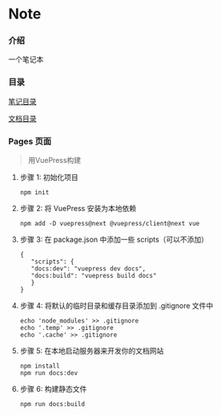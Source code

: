 # Note

### 介绍
一个笔记本

### 目录

[笔记目录](docs/notes/index.md)

[文档目录](docs/documents/index.md)

### Pages 页面
> 用VuePress构建

1. 步骤 1: 初始化项目
    ```shell
    npm init
    ```

2. 步骤 2: 将 VuePress 安装为本地依赖
    ```shell
    npm add -D vuepress@next @vuepress/client@next vue
    ```

3. 步骤 3: 在 package.json 中添加一些 scripts（可以不添加）
    ```
    {
       "scripts": {
       "docs:dev": "vuepress dev docs",
       "docs:build": "vuepress build docs"
       }
    }
    ```

4. 步骤 4: 将默认的临时目录和缓存目录添加到 .gitignore 文件中
    ```shell
    echo 'node_modules' >> .gitignore
    echo '.temp' >> .gitignore
    echo '.cache' >> .gitignore
    ```

5. 步骤 5: 在本地启动服务器来开发你的文档网站
    ```shell
    npm install
    npm run docs:dev
    ```

6. 步骤 6: 构建静态文件
    ```shell
    npm run docs:build
    ```
